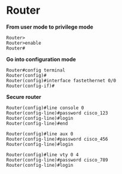 # Router

**From user mode to privilege mode**

```
Router>
Router>enable
Router#
```

**Go into configuration mode**

```
Router#config terminal
Router(config)#
Router(config)#interface fastethernet 0/0
Router(config-if)#
```

**Secure router**

```
Router(config)#line console 0
Router(config-line)#password cisco_123
Router(config-line)#login
Router(config-line)#end

Router(config)#line aux 0
Router(config-line)#password cisco_456
Router(config-line)#login

Router(config)#line vty 0 4
Router(config-line)#password cisco_789
Router(config-line)#login
```

